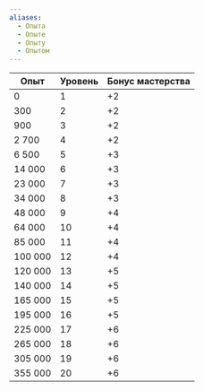 ```yaml
---
aliases:
  - Опыта
  - Опыте
  - Опыту
  - Опытом
---
```

| Опыт    | Уровень | Бонус мастерства |
| ------- | ------- | ---------------- |
| 0       | 1       | +2               |
| 300     | 2       | +2               |
| 900     | 3       | +2               |
| 2 700   | 4       | +2               |
| 6 500   | 5       | +3               |
| 14 000  | 6       | +3               |
| 23 000  | 7       | +3               |
| 34 000  | 8       | +3               |
| 48 000  | 9       | +4               |
| 64 000  | 10      | +4               |
| 85 000  | 11      | +4               |
| 100 000 | 12      | +4               |
| 120 000 | 13      | +5               |
| 140 000 | 14      | +5               |
| 165 000 | 15      | +5               |
| 195 000 | 16      | +5               |
| 225 000 | 17      | +6               |
| 265 000 | 18      | +6               |
| 305 000 | 19      | +6               |
| 355 000 | 20      | +6               |
